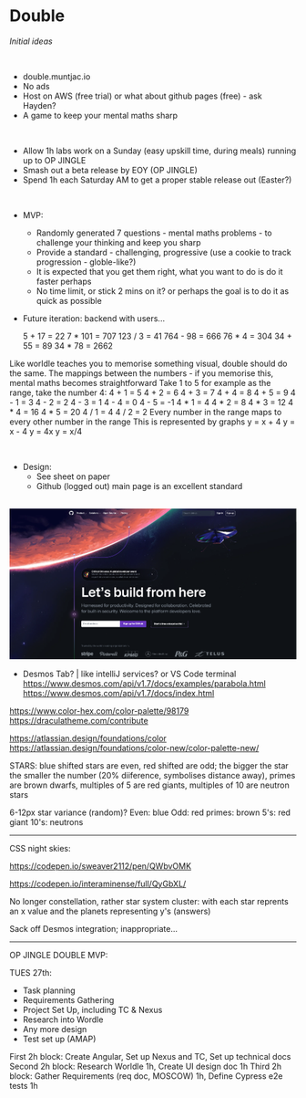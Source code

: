 # Double
*Initial ideas*

<br>

* double.muntjac.io
* No ads
* Host on AWS (free trial) or what about github pages (free) - ask Hayden?
* A game to keep your mental maths sharp

<br>

* Allow 1h labs work on a Sunday (easy upskill time, during meals) running up to OP JINGLE
* Smash out a beta release by EOY (OP JINGLE)
* Spend 1h each Saturday AM to get a proper stable release out (Easter?)

<br>

* MVP:
    * Randomly generated 7 questions - mental maths problems - to challenge your thinking and keep you sharp
    * Provide a standard - challenging, progressive (use a cookie to track progression - globle-like?)
    * It is expected that you get them right, what you want to do is do it faster perhaps
    * No time limit, or stick 2 mins on it? or perhaps the goal is to do it as quick as possible
* Future iteration: backend with users...

    5 + 17 = 22
    7 * 101 = 707
    123 / 3 = 41
    764 - 98 = 666
    76 * 4 = 304
    34 + 55 = 89
    34 * 78 = 2662


Like worldle teaches you to memorise something visual, double should do the same.
The mappings between the numbers - if you memorise this, mental maths becomes straightforward
Take 1 to 5 for example as the range, take the number 4:
4 + 1 = 5
4 + 2 = 6
4 + 3 = 7
4 + 4 = 8
4 + 5 = 9
4 - 1 = 3
4 - 2 = 2
4 - 3 = 1
4 - 4 = 0
4 - 5 = -1
4 * 1 = 4
4 * 2 = 8
4 * 3 = 12
4 * 4 = 16
4 * 5 = 20
4 / 1 = 4
4 / 2 = 2
Every number in the range maps to every other number in the range
This is represented by graphs
y = x + 4
y = x - 4
y = 4x
y = x/4


<br>

* Design:
    * See sheet on paper
    * Github (logged out) main page is an excellent standard

<br>

<img src="./res/github.png" width="800">


<br>




* Desmos Tab? | like intelliJ services? or VS Code terminal
https://www.desmos.com/api/v1.7/docs/examples/parabola.html
https://www.desmos.com/api/v1.7/docs/index.html


https://www.color-hex.com/color-palette/98179
https://draculatheme.com/contribute


https://atlassian.design/foundations/color
https://atlassian.design/foundations/color-new/color-palette-new/



STARS:
blue shifted stars are even, red shifted are odd; the bigger the star the smaller the number (20% diiference, symbolises distance away), primes are brown dwarfs, multiples of 5 are red giants, multiples of 10 are neutron stars

6-12px star variance (random)?
Even: blue
Odd: red
primes: brown
5's: red giant
10's: neutrons



-------

CSS night skies:

https://codepen.io/sweaver2112/pen/QWbvOMK

https://codepen.io/interaminense/full/QyGbXL/


No longer constellation, rather star system cluster:
with each star reprents an x value and the planets representing y's (answers)




Sack off Desmos integration; inappropriate...


----

OP JINGLE DOUBLE MVP:

TUES 27th: 
* Task planning
* Requirements Gathering
* Project Set Up, including TC & Nexus
* Research into Wordle
* Any more design
* Test set up (AMAP)

First 2h block: Create Angular, Set up Nexus and TC, Set up technical docs
Second 2h block: Research Worldle 1h, Create UI design doc 1h
Third 2h block: Gather Requirements (req doc, MOSCOW) 1h, Define Cypress e2e tests 1h